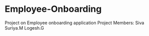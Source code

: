 # Employee-Onboarding
Project on Employee onboarding application 
Project Members:
Siva Suriya.M
Logesh.G
